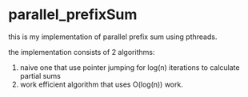 # parallel_prefixSum
this is my implementation of parallel prefix sum using pthreads.

the implementation consists of 2 algorithms:
1) naive one that use pointer jumping for log(n) iterations to calculate partial sums
2) work efficient algorithm that uses O(log(n)) work. 

